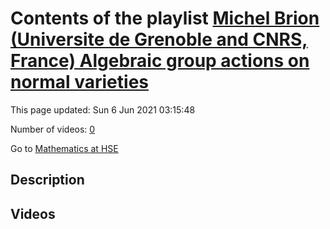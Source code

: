 # Contents of the playlist [Michel Brion (Universite de Grenoble and CNRS, France)  Algebraic group actions on normal varieties](https://www.youtube.com/playlist?list=PLq3E5oubNNoAMQ2W9wEWNc6OHs-3ehpIm)

This page updated: Sun 6 Jun 2021 03:15:48

Number of videos: [0](#videos)

Go to [Mathematics at HSE](../README.md)

## Description



## Videos

